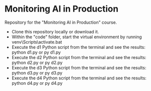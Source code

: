 # Monitoring AI in Production

Repository for the "Monitoring AI in Production" course.

* Clone this repository locally or download it.
* Within the "code" folder, start the virtual environment by running venv\Scripts\activate.bat
* Execute the d1 Python script from the terminal and see the results: python d1.py or py d1.py
* Execute the d2 Python script from the terminal and see the results: python d2.py or py d2.py
* Execute the d3 Python script from the terminal and see the results: python d3.py or py d3.py
* Execute the d4 Python script from the terminal and see the results: python d4.py or py d4.py
